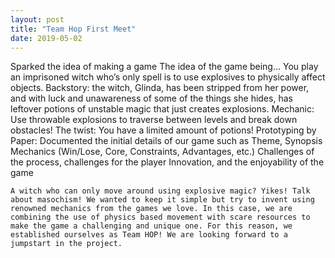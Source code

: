 ```yaml
---
layout: post
title: "Team Hop First Meet"
date: 2019-05-02
---
```


Sparked the idea of making a game
The idea of the game being… You play an imprisoned witch who’s only spell is to use explosives to physically affect objects.
Backstory: the witch, Glinda, has been stripped from her power, and with luck and unawareness of some of the things she hides, has leftover potions of unstable magic that just creates explosions.
Mechanic: Use throwable explosions to traverse between levels and break down obstacles!
The twist: You have a limited amount of potions!
Prototyping by Paper: Documented the initial details of our game such as
Theme, Synopsis
Mechanics (Win/Lose, Core, Constraints, Advantages, etc.)
Challenges of the process, challenges for the player
Innovation, and the enjoyability of the game

    A witch who can only move around using explosive magic? Yikes! Talk about masochism! We wanted to keep it simple but try to invent using renowned mechanics from the games we love. In this case, we are combining the use of physics based movement with scare resources to make the game a challenging and unique one. For this reason, we established ourselves as Team HOP! We are looking forward to a jumpstart in the project.
